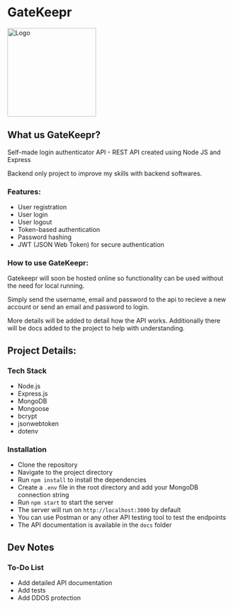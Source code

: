 # GateKeepr

[//]: # (<div align="center">)

[//]: # (    <img src="https://github.com/user-attachments/assets/a5f8d0f6-7966-4b87-a75e-37ad4da1f40e" alt="Logo" width="200">)

[//]: # (    <img src="https://github.com/user-attachments/assets/a5f8d0f6-7966-4b87-a75e-37ad4da1f40e" alt="Logo" width="200">)

[//]: # (</div>)

<img src="https://github.com/user-attachments/assets/a5f8d0f6-7966-4b87-a75e-37ad4da1f40e" alt="Logo" width="200">

## What us GateKeepr?

Self-made login authenticator API - REST API created using Node JS and Express

Backend only project to improve my skills with backend softwares.

### Features:
- User registration
- User login
- User logout
- Token-based authentication
- Password hashing
- JWT (JSON Web Token) for secure authentication

### How to use GateKeepr:

Gatekeepr will soon be hosted online so functionality can be used without the need for local running.

Simply send the username, email and password to the api to recieve a new account or send an email and password to login.

More details will be added to detail how the API works.
Additionally there will be docs added to the project to help with understanding.

## Project Details:

### Tech Stack

- Node.js
- Express.js
- MongoDB
- Mongoose
- bcrypt
- jsonwebtoken
- dotenv

### Installation
- Clone the repository
- Navigate to the project directory
- Run `npm install` to install the dependencies
- Create a `.env` file in the root directory and add your MongoDB connection string
- Run `npm start` to start the server
- The server will run on `http://localhost:3000` by default
- You can use Postman or any other API testing tool to test the endpoints
- The API documentation is available in the `docs` folder

## Dev Notes

### To-Do List

- Add detailed API documentation
- Add tests
- Add DDOS protection